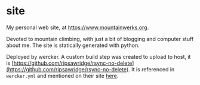 site
====


My personal web site, at https://www.mountainwerks.org.

Devoted to mountain climbing, with just a bit of blogging and computer stuff
about me. The site is statically generated with python.

Deployed by wercker. A custom build step was created to upload to host, it
is [https://github.com/ripsawridge/rsync-no-delete](https://github.com/ripsawridge/rsync-no-delete).
It is referenced in `wercker.yml` and mentioned on their site [here](https://app.wercker.com/steps/ripsawridge/rsync-no-delete).

